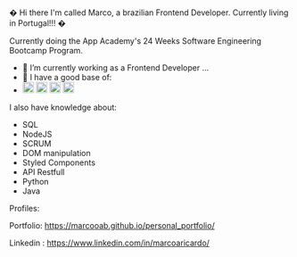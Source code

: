 � Hi there I'm called Marco, a brazilian Frontend Developer. Currently living in Portugal!!! �

Currently doing the App Academy's 24 Weeks Software Engineering Bootcamp
Program.


- 🔭 I’m currently working as a Frontend Developer ...
- 🌱 I have a good base of: 
- <img src="https://cdn.jsdelivr.net/gh/devicons/devicon/icons/html5/html5-original.svg" height="20px" width="20px"/> <img src="https://cdn.jsdelivr.net/gh/devicons/devicon/icons/css3/css3-original.svg" height="20px" width="20px" /> <img src="https://cdn.jsdelivr.net/gh/devicons/devicon/icons/javascript/javascript-original.svg" height="20px" width="20px" /> <img src="https://cdn.jsdelivr.net/gh/devicons/devicon/icons/react/react-original.svg" height="20px" width="20px" /> 

I also have knowledge about:

- SQL
- NodeJS
- SCRUM 
- DOM manipulation
- Styled Components 
- API Restfull
- Python
- Java


Profiles: 

Portfolio: https://marcooab.github.io/personal_portfolio/

Linkedin : https://www.linkedin.com/in/marcoaricardo/
